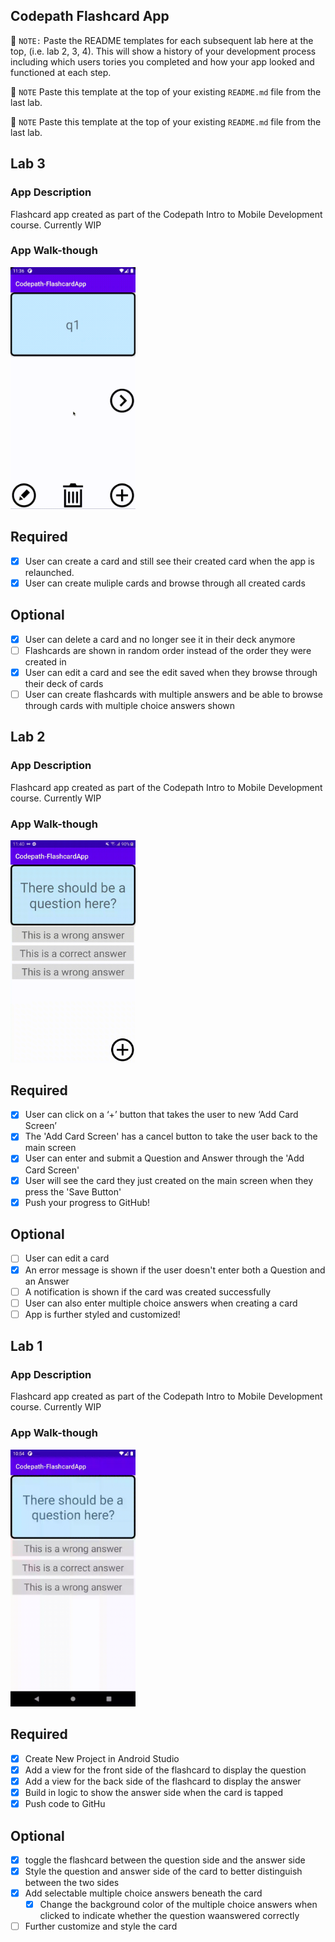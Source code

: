 ## Codepath Flashcard App

📝 `NOTE:` Paste the README templates for each subsequent lab here at the top, (i.e. lab 2, 3, 4). This will show a history of your development process including which users tories you completed and how your app looked and functioned at each step.

📝 `NOTE` Paste this template at the top of your existing `README.md` file from the last lab.

📝 `NOTE` Paste this template at the top of your existing `README.md` file from the last lab.

## Lab 3

### App Description
Flashcard app created as part of the Codepath Intro to Mobile Development course. Currently WIP

### App Walk-though

<img src="https://github.com/lo-maxwell/Codepath-FlashcardApp/blob/master/Screen%20Recording%202021-03-13%20at%2011.36.37%20AM.gif?raw=true" width=200><br>


## Required
- [x] User can create a card and still see their created card when the app is relaunched.
- [x] User can create muliple cards and browse through all created cards

## Optional
- [x] User can delete a card and no longer see it in their deck anymore
- [ ] Flashcards are shown in random order instead of the order they were created in
- [x] User can edit a card and see the edit saved when they browse through their deck of cards
- [ ] User can create flashcards with multiple answers and be able to browse through cards with multiple choice answers shown

## Lab 2

### App Description
Flashcard app created as part of the Codepath Intro to Mobile Development course. Currently WIP

### App Walk-though
<img src="https://github.com/lo-maxwell/Codepath-FlashcardApp/blob/master/device-2021-03-06-114051.gif?raw=true" width=200><br>

## Required
- [x] User can click on a ‘+’ button that takes the user to new ‘Add Card Screen’
- [x] The 'Add Card Screen' has a cancel button to take the user back to the main screen
- [x] User can enter and submit a Question and Answer through the 'Add Card Screen'
- [x] User will see the card they just created on the main screen when they press the 'Save Button'
- [x] Push your progress to GitHub!

## Optional
- [ ] User can edit a card
- [x] An error message is shown if the user doesn't enter both a Question and an Answer
- [ ] A notification is shown if the card was created successfully
- [ ] User can also enter multiple choice answers when creating a card
- [ ] App is further styled and customized!

## Lab 1

### App Description
Flashcard app created as part of the Codepath Intro to Mobile Development course. Currently WIP

### App Walk-though
<img src="https://github.com/lo-maxwell/Codepath-FlashcardApp/raw/master/device-2021-02-26-225442.gif" width=200><br>

## Required
- [x] Create New Project in Android Studio
- [x] Add a view for the front side of the flashcard to display the question
- [x] Add a view for the back side of the flashcard to display the answer
- [x] Build in logic to show the answer side when the card is tapped
- [x] Push code to GitHu
## Optional
- [x] toggle the flashcard between the question side and the answer side
- [x] Style the question and answer side of the card to better distinguish between the two sides
- [x] Add selectable multiple choice answers beneath the card
   - [x] Change the background color of the multiple choice answers when clicked to indicate whether the question waanswered correctly
- [ ] Further customize and style the card